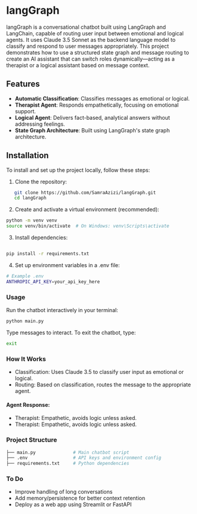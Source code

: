 # langGraph

langGraph is a conversational chatbot built using LangGraph and LangChain, capable of routing user input between emotional and logical agents. It uses Claude 3.5 Sonnet as the backend language model to classify and respond to user messages appropriately. This project demonstrates how to use a structured state graph and message routing to create an AI assistant that can switch roles dynamically—acting as a therapist or a logical assistant based on message context.


##  Features

-  **Automatic Classification**: Classifies messages as emotional or logical.
-  **Therapist Agent**: Responds empathetically, focusing on emotional support.
-  **Logical Agent**: Delivers fact-based, analytical answers without addressing feelings.
-  **State Graph Architecture**: Built using LangGraph's state graph architecture.


##  Installation

To install and set up the project locally, follow these steps:

1. Clone the repository:

```bash
   git clone https://github.com/SamraAzizi/langGraph.git
   cd langGraph

```
2. Create and activate a virtual environment (recommended):

```bash
python -m venv venv
source venv/bin/activate  # On Windows: venv\Scripts\activate
```  
3. Install dependencies:
```bash

pip install -r requirements.txt
```

4. Set up environment variables in a .env file:
```bash
# Example .env
ANTHROPIC_API_KEY=your_api_key_here
```

### Usage

Run the chatbot interactively in your terminal:

```bash
python main.py
```


Type messages to interact. To exit the chatbot, type:

```bash
exit
```


### How It Works
- Classification: Uses Claude 3.5 to classify user input as emotional or logical.
- Routing: Based on classification, routes the message to the appropriate agent.

#### Agent Response:

- Therapist: Empathetic, avoids logic unless asked.
- Therapist: Empathetic, avoids logic unless asked.

### Project Structure

```bash
├── main.py              # Main chatbot script
├── .env                 # API keys and environment config
├── requirements.txt     # Python dependencies

```

### To Do
- Improve handling of long conversations
- Add memory/persistence for better context retention
- Deploy as a web app using Streamlit or FastAPI